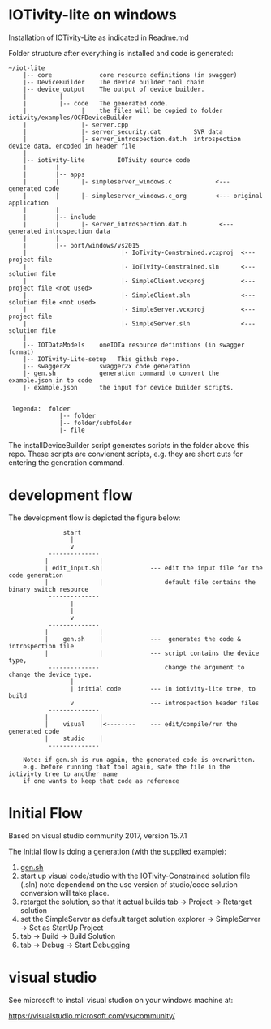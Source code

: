 # IOTivity-lite on windows


Installation of IOTivity-Lite as indicated in Readme.md

Folder structure after everything is installed and code is generated:
    
    ~/iot-lite        
        |-- core             core resource definitions (in swagger) 
        |-- DeviceBuilder    The device builder tool chain
        |-- device_output    The output of device builder.
        |         |
        |         |-- code   The generated code.
        |               |    the files will be copied to folder iotivity/examples/OCFDeviceBuilder
        |               |- server.cpp
        |               |- server_security.dat         SVR data
        |               |- server_introspection.dat.h  introspection device data, encoded in header file
        |
        |-- iotivity-lite         IOTivity source code
        |        | 
        |        |-- apps
        |        |      |- simpleserver_windows.c            <--- generated code
        |        |      |- simpleserver_windows.c_org        <--- original application 
        |        |
        |        |-- include
        |        |      |- server_introspection.dat.h         <--- generated introspection data
        |        |
        |        |-- port/windows/vs2015
        |                          |- IoTivity-Constrained.vcxproj  <--- project file
        |                          |- IoTivity-Constrained.sln      <--- solution file
        |                          |- SimpleClient.vcxproj          <--- project file <not used>
        |                          |- SimpleClient.sln              <--- solution file <not used>
        |                          |- SimpleServer.vcxproj          <--- project file
        |                          |- SimpleServer.sln              <--- solution file
        |                   
        |-- IOTDataModels    oneIOTa resource definitions (in swagger format)
        |-- IOTivity-Lite-setup   This github repo.
        |-- swagger2x        swagger2x code generation
        |- gen.sh            generation command to convert the example.json in to code
        |- example.json      the input for device builder scripts.
            
            
     legenda:  folder
                  |-- folder
                  |-- folder/subfolder
                  |- file

        
        
The installDeviceBuilder script generates scripts in the folder above this repo.
These scripts are convienent scripts, e.g. they are short cuts for entering the generation command.
    
    
# development flow  

The development flow is depicted the figure below:

                   start
                     |       
                     v
               --------------                  
              |              |     
              | edit_input.sh|             --- edit the input file for the code generation
              |              |                 default file contains the binary switch resource
               -------------- 
                     |
                     |       
                     v
               --------------
              |              |
              |    gen.sh    |             ---  generates the code & introspection file
              |              |             --- script contains the device type, 
               --------------                  change the argument to change the device type.
                     |
                     | initial code        --- in iotivity-lite tree, to build
                     v                     --- introspection header files
               --------------                  
              |              |     
              |    visual    |<--------    --- edit/compile/run the generated code
              |    studio    |         
               --------------       
 
        Note: if gen.sh is run again, the generated code is overwritten.
        e.g. before running that tool again, safe the file in the iotivivty tree to another name 
        if one wants to keep that code as reference


# Initial Flow
Based on visual studio community 2017, version 15.7.1

The Initial flow is doing a generation (with the supplied example):
1. [gen.sh](#generate-code)
2. start up visual code/studio with the IOTivity-Constrained solution file (.sln)
   note dependend on the use version of studio/code solution conversion will take place.
3. retarget the solution, so that it actual builds
   tab -> Project -> Retarget solution
4. set the SimpleServer as default target
   solution explorer -> SimpleServer -> Set as StartUp Project
5. tab -> Build -> Build Solution
6. tab -> Debug -> Start Debugging
   

# visual studio
See microsoft to install visual studion on your windows machine at:

https://visualstudio.microsoft.com/vs/community/
